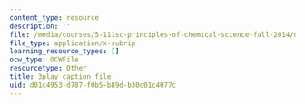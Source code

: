 ```yaml
---
content_type: resource
description: ''
file: /media/courses/5-111sc-principles-of-chemical-science-fall-2014/d01c4953d787f0b5b89db30c01c4077c_YkYeYhXUeEE.srt
file_type: application/x-subrip
learning_resource_types: []
ocw_type: OCWFile
resourcetype: Other
title: 3play caption file
uid: d01c4953-d787-f0b5-b89d-b30c01c4077c
---
```

